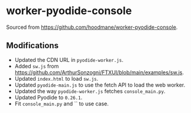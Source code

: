 # worker-pyodide-console
Sourced from https://github.com/hoodmane/worker-pyodide-console.  

## Modifications
- Updated the CDN URL in `pyodide-worker.js`.
- Added `sw.js` from https://github.com/ArthurSonzogni/FTXUI/blob/main/examples/sw.js.
- Updated `index.html` to load `sw.js`.
- Updated `pyodide-main.js` to use the fetch API to load the web worker.
- Updated the way `pyodide-worker.js` fetches `console_main.py`.
- Updated Pyodide to `0.26.1`.
- Fit `console_main.py` and `` to use case.
